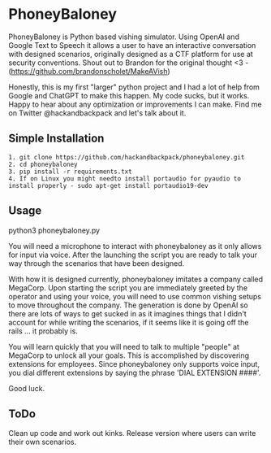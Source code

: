 # PhoneyBaloney #
PhoneyBaloney is Python based vishing simulator. Using OpenAI and Google Text to Speech it allows a user to have an interactive conversation with designed scenarios, originally designed as a CTF platform for use at security conventions.
Shout out to Brandon for the original thought <3 - (https://github.com/brandonscholet/MakeAVish)

Honestly, this is my first "larger" python project and I had a lot of help from Google and ChatGPT to make this happen. My code sucks, but it works. Happy to hear about any optimization or improvements I can make. Find me on Twitter @hackandbackpack and let's talk about it.

## Simple Installation ##
```
1. git clone https://github.com/hackandbackpack/phoneybaloney.git
2. cd phoneybaloney
3. pip install -r requirements.txt
4. If on Linux you might needto install portaudio for pyaudio to install properly - sudo apt-get install portaudio19-dev
```

## Usage ##
python3 phoneybaloney.py

You will need a microphone to interact with phoneybaloney as it only allows for input via voice. After the launching the script you are ready to talk your way through the scenarios that have been designed.

With how it is designed currently, phoneybaloney imitates a company called MegaCorp. Upon starting the script you are immediately greeted by the operator and using your voice, you will need to use common vishing setups to move throughout the company. The generation is done by OpenAI so there are lots of ways to get sucked in as it imagines things that I didn't account for while writing the scenarios, if it seems like it is going off the rails ... it probably is. 

You will learn quickly that you will need to talk to multiple "people" at MegaCorp to unlock all your goals. This is accomplished by discovering extensions for employees. Since phoneybaloney only supports voice input, you dial different extensions by saying the phrase 'DIAL EXTENSION ####'.

Good luck.

## ToDo ##
Clean up code and work out kinks.
Release version where users can write their own scenarios.
